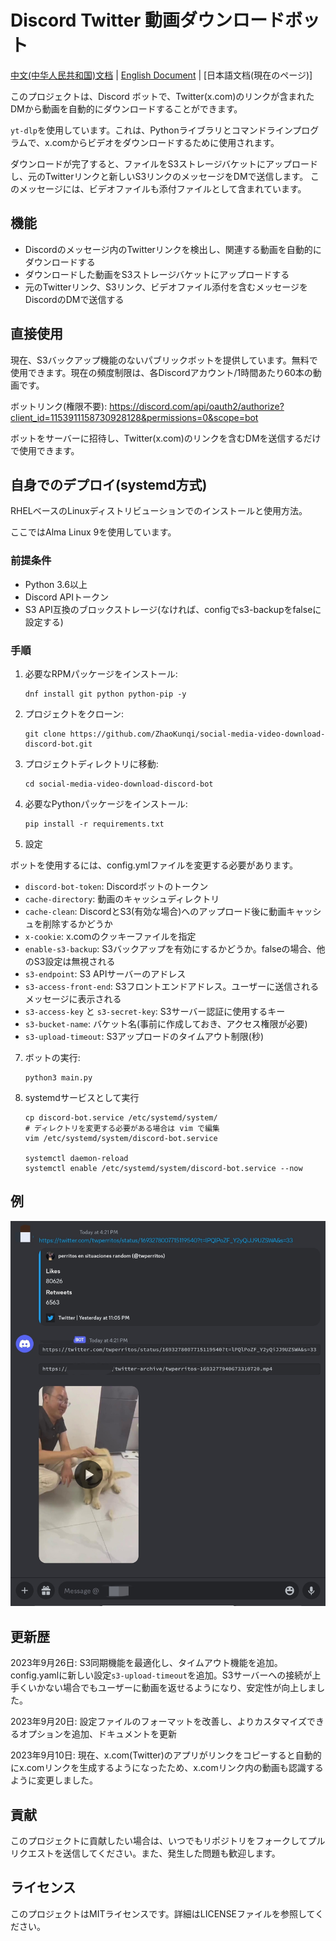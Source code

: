 # Discord Twitter 動画ダウンロードボット

[中文(中华人民共和国)文档](README.md) | [English Document](README_US.md) | [日本語文档(現在のページ)]

このプロジェクトは、Discord ボットで、Twitter(x.com)のリンクが含まれたDMから動画を自動的にダウンロードすることができます。 

`yt-dlp`を使用しています。これは、Pythonライブラリとコマンドラインプログラムで、x.comからビデオをダウンロードするために使用されます。

ダウンロードが完了すると、ファイルをS3ストレージバケットにアップロードし、元のTwitterリンクと新しいS3リンクのメッセージをDMで送信します。 このメッセージには、ビデオファイルも添付ファイルとして含まれています。

## 機能

- Discordのメッセージ内のTwitterリンクを検出し、関連する動画を自動的にダウンロードする
- ダウンロードした動画をS3ストレージバケットにアップロードする
- 元のTwitterリンク、S3リンク、ビデオファイル添付を含むメッセージをDiscordのDMで送信する

## 直接使用

現在、S3バックアップ機能のないパブリックボットを提供しています。無料で使用できます。現在の頻度制限は、各Discordアカウント/1時間あたり60本の動画です。

ボットリンク(権限不要): https://discord.com/api/oauth2/authorize?client_id=1153911158730928128&permissions=0&scope=bot

ボットをサーバーに招待し、Twitter(x.com)のリンクを含むDMを送信するだけで使用できます。

## 自身でのデプロイ(systemd方式)

RHELベースのLinuxディストリビューションでのインストールと使用方法。

ここではAlma Linux 9を使用しています。

### 前提条件

- Python 3.6以上
- Discord APIトークン
- S3 API互換のブロックストレージ(なければ、configでs3-backupをfalseに設定する)

### 手順

1. 必要なRPMパッケージをインストール:
   ```
   dnf install git python python-pip -y
   ```

2. プロジェクトをクローン:
   ```
   git clone https://github.com/ZhaoKunqi/social-media-video-download-discord-bot.git
   ```

3. プロジェクトディレクトリに移動:
   ```
   cd social-media-video-download-discord-bot
   ```

4. 必要なPythonパッケージをインストール:
   ```
   pip install -r requirements.txt
   ```
       
5. 設定

  ボットを使用するには、config.ymlファイルを変更する必要があります。
  
- `discord-bot-token`: Discordボットのトークン
- `cache-directory`: 動画のキャッシュディレクトリ
- `cache-clean`: DiscordとS3(有効な場合)へのアップロード後に動画キャッシュを削除するかどうか  
- `x-cookie`: x.comのクッキーファイルを指定
- `enable-s3-backup`: S3バックアップを有効にするかどうか。falseの場合、他のS3設定は無視される
- `s3-endpoint`: S3 APIサーバーのアドレス
- `s3-access-front-end`: S3フロントエンドアドレス。ユーザーに送信されるメッセージに表示される
- `s3-access-key` と `s3-secret-key`: S3サーバー認証に使用するキー
- `s3-bucket-name`: バケット名(事前に作成しておき、アクセス権限が必要)
- `s3-upload-timeout`: S3アップロードのタイムアウト制限(秒)

7. ボットの実行:
   ```
   python3 main.py
   ```

8. systemdサービスとして実行

   ```
   cp discord-bot.service /etc/systemd/system/
   # ディレクトリを変更する必要がある場合は vim で編集
   vim /etc/systemd/system/discord-bot.service
   
   systemctl daemon-reload
   systemctl enable /etc/systemd/system/discord-bot.service --now
   ```

## 例

![example01.jpg](example01.jpg)

## 更新歴

2023年9月26日: S3同期機能を最適化し、タイムアウト機能を追加。config.yamlに新しい設定`s3-upload-timeout`を追加。S3サーバーへの接続が上手くいかない場合でもユーザーに動画を返せるようになり、安定性が向上しました。

2023年9月20日: 設定ファイルのフォーマットを改善し、よりカスタマイズできるオプションを追加、ドキュメントを更新

2023年9月10日: 現在、x.com(Twitter)のアプリがリンクをコピーすると自動的にx.comリンクを生成するようになったため、x.comリンク内の動画も認識するように変更しました。

## 貢献

このプロジェクトに貢献したい場合は、いつでもリポジトリをフォークしてプルリクエストを送信してください。また、発生した問題も歓迎します。

## ライセンス

このプロジェクトはMITライセンスです。詳細はLICENSEファイルを参照してください。
